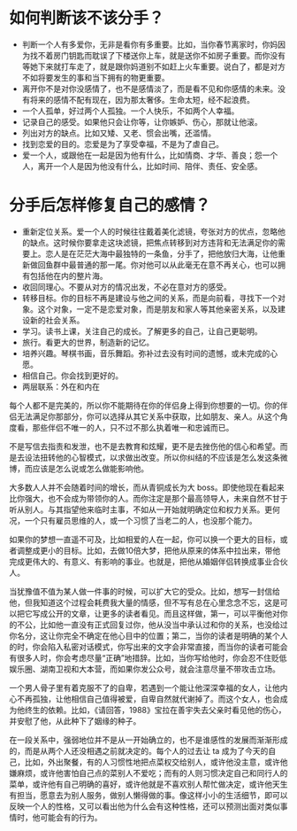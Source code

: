 # 如何判断该不该分手？
* 判断一个人有多爱你，无非是看你有多重要。比如，当你春节离家时，你妈因为找不着房门钥匙而耽误了下楼送你上车，就是送你不如房子重要。而你没有等她下来就打车走了，就是跟你妈道别不如赶上火车重要。说白了，都是对方不如将要发生的事和当下拥有的物更重要。
* 离开你不是对你没感情了，也不是感情淡了，而是看不见和你感情的未来。没有将来的感情不配有现在，因为那太奢侈。生命太短，经不起浪费。
* 一个人孤单，好过两个人孤独。一个人快乐，不如两个人幸福。
* 记录自己的感受。如果他只会让你等，让你嫉妒、伤心，那就让他滚。
* 列出对方的缺点。比如又矮、又老、惯会出嘴，还滥情。
* 找到恋爱的目的。恋爱是为了享受幸福，不是为了虐自己。
* 爱一个人，或跟他在一起是因为他有什么，比如情商、才华、善良；怨一个人，离开一个人是因为他没有什么，比如时间、陪伴、责任、安全感。

# 分手后怎样修复自己的感情？
* 重新定位关系。爱一个人的时候往往戴着美化滤镜，夸张对方的优点，忽略他的缺点。这时候你要拿走这块滤镜，把焦点转移到对方违背和无法满足你的需要上。恋人是在茫茫大海中最独特的一条鱼，分手了，把他放归大海，让他重新做回鱼群中最普通的那一尾。你对他可以从此毫无在意不再关心，也可以拥有包括他在内的整片海。
* 收回同理心。不要从对方的情况出发，不必在意对方的感受。
* 转移目标。你的目标不再是建设与他之间的关系，而是向前看，寻找下一个对象。这个对象，一定不是恋爱对象，而是朋友和家人等其他亲密关系，以及建设新的社会关系。
* 学习。读书上课，关注自己的成长。了解更多的自己，让自己更聪明。
* 旅行。看更大的世界，制造新的记忆。
* 培养兴趣。琴棋书画，音乐舞蹈。弥补过去没有时间的遗憾，或未完成的心愿。
* 相信自己。你会找到更好的。
* 两层联系：外在和内在

每个人都不是完美的，所以你不能期待在你的伴侣身上得到你想要的一切。你的伴侣无法满足你那部分，你可以选择从其它关系中获取，比如朋友、亲人。从这个角度看，那些伴侣不唯一的人，只不过不那么执着唯一和忠诚而已。

不是写信去指责和发泄，也不是去教育和炫耀，更不是去挫伤他的信心和希望。而是去设法扭转他的心智模式，以求做出改变。所以你纠结的不应该是怎么发这条微博，而应该是怎么说或怎么做能影响他。

大多数人人并不会随着时间的增长，而从青铜成长为大 boss。即使他现在看起来比你强大，也不会成为带领你的人。而你注定是那个最高领导人，未来自然不甘于听从别人。与其指望他来临时主事，不如从一开始就明确定位和权力关系。更何况，一个只有雇员思维的人，或一个习惯了当老二的人，也没那个能力。

如果你的梦想一直遥不可及，比如相爱的人在一起，你可以换一个更大的目标，或者调整成更小的目标。比如，去做10倍大梦，把他从原来的体系中拉出来，带他完成更伟大的、有意义、有影响的事业。也就是，把他从婚姻伴侣转换成事业合伙人。

当犹豫值不值为某人做一件事的时候，可以扩大它的受众。比如，想写一封信给他，但我知道这个过程会耗费我大量的情感，但不写有总在心里念念不忘，这是可以把它写成公开的文章，让更多的读者看见。而且这样做，第一，可以平衡他对你的不公，比如他一直没有正式回复过你，他从没当中承认过和你的关系，也没给过你名分，这让你完全不确定在他心目中的位置；第二，当你的读者是明确的某个人的时，你会陷入私密对话模式，你写出来的文字会非常直接，而当你的读者可能会有很多人时，你会考虑尽量“正确”地措辞。比如，当你写给他时，你会忍不住贬低娱乐圈、湖南卫视和大本营，而如果你发公众号，就会注意尽量不带攻击立场。

一个男人骨子里有着克服不了的自卑，若遇到一个能让他深深幸福的女人，让他内心不再孤独，让他相信自己值得被爱，自卑自然就代谢掉了。而这个女人，也会成为他终生的依赖。比如，《请回答，1988》宝拉在善宇失去父亲时看见他的伤心，并安慰了他，从此种下了姻缘的种子。

在一段关系中，强弱地位并不是从一开始确立的，也不是谁感性的发展而渐渐形成的，而是从两个人还没相遇之前就决定的。每个人的过去让 ta 成为了今天的自己，比如，外出聚餐，有的人习惯性地把点菜权交给别人，或许他没主意，或许他嫌麻烦，或许他害怕自己点的菜别人不爱吃；而有的人则习惯决定自己和同行人的菜单，或许他有自己明确的喜好，或许他就是不喜欢别人帮忙做决定，或许他天生有担当，愿意去为别人服务，做别人懒得做的事。像这样小小的生活细节，即可以反映一个人的性格，又可以看出他为什么会有这种性格，还可以预测出面对类似事情时，他可能会有的行为。

